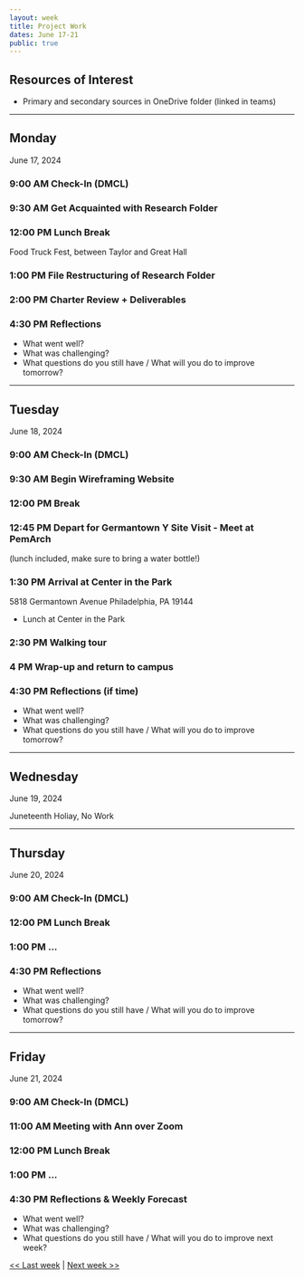 ```yaml
---
layout: week
title: Project Work
dates: June 17-21
public: true
---
```


## Resources of Interest
- Primary and secondary sources in OneDrive folder (linked in teams)

---

## Monday
June 17, 2024

### 9:00 AM Check-In (DMCL)

### 9:30 AM Get Acquainted with Research Folder 

### 12:00 PM Lunch Break
Food Truck Fest, between Taylor and Great Hall

### 1:00 PM File Restructuring of Research Folder

### 2:00 PM Charter Review + Deliverables

### 4:30 PM Reflections
- What went well?
- What was challenging?
- What questions do you still have / What will you do to improve tomorrow?

---

## Tuesday
June 18, 2024

### 9:00 AM Check-In (DMCL)

### 9:30 AM Begin Wireframing Website 

### 12:00 PM Break

### 12:45 PM Depart for Germantown Y Site Visit - Meet at PemArch
(lunch included, make sure to bring a water bottle!)

### 1:30 PM Arrival at Center in the Park

5818 Germantown Avenue Philadelphia, PA 19144

- Lunch at Center in the Park 

### 2:30 PM Walking tour

### 4 PM Wrap-up and return to campus

### 4:30 PM Reflections (if time)
- What went well?
- What was challenging?
- What questions do you still have / What will you do to improve tomorrow?

---

## Wednesday
June 19, 2024

Juneteenth Holiay, No Work

---

## Thursday
June 20, 2024

### 9:00 AM Check-In (DMCL)

### 12:00 PM Lunch Break

### 1:00 PM  ...

### 4:30 PM Reflections
- What went well?
- What was challenging?
- What questions do you still have / What will you do to improve tomorrow?

---

## Friday
June 21, 2024

### 9:00 AM Check-In (DMCL)

### 11:00 AM Meeting with Ann over Zoom

### 12:00 PM Lunch Break

### 1:00 PM ...

### 4:30 PM Reflections & Weekly Forecast
- What went well?
- What was challenging?
- What questions do you still have / What will you do to improve next week?

[<< Last week](02-data) | [Next week >>](04-work)
